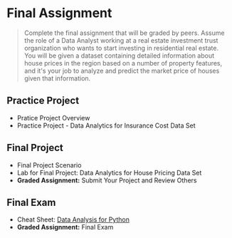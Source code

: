 # Final Assignment
> Complete the final assignment that will be graded by peers. Assume the role of a Data Analyst working at a real estate investment trust organization who wants to start investing in residential real estate. You will be given a dataset containing detailed information about house prices in the region based on a number of property features, and it's your job to analyze and predict the market price of houses given that information.
## Practice Project
- Pratice Project Overview
- Practice Project - Data Analytics for Insurance Cost Data Set
## Final Project
- Final Project Scenario
- Lab for Final Project: Data Analytics for House Pricing Data Set
- **Graded Assignment:** Submit Your Project and Review Others
## Final Exam
- Cheat Sheet: [Data Analysis for Python](https://github.com/KailaniBailey/IBM-Data-Science-Professional-Certificate/blob/main/07.%20Data%20Analysis%20with%20Python/Week%206%3A%20Final%20Assignment/Python%20Cheat%20Sheet%20for%20Data%20Analysis.pdf)
- **Graded Assignment:** Final Exam

